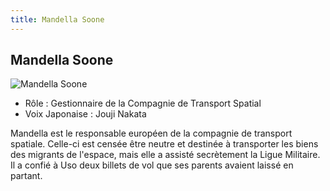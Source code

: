 ```yaml
---
title: Mandella Soone
---
```


Mandella Soone
--------------


![Mandella Soone](/images/stories/saga/vgundam/persos/mandella-soone.png)
* Rôle : Gestionnaire de la Compagnie de Transport Spatial
* Voix Japonaise : Jouji Nakata


Mandella est le responsable européen de la compagnie de transport spatiale. Celle-ci est censée être neutre et destinée à transporter les biens des migrants de l'espace, mais elle a assisté secrètement la Ligue Militaire. Il a confié à Uso deux billets de vol que ses parents avaient laissé en partant. 



